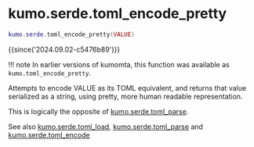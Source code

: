 # kumo.serde.toml_encode_pretty

```lua
kumo.serde.toml_encode_pretty(VALUE)
```

{{since('2024.09.02-c5476b89')}}

!!! note
    In earlier versions of kumomta, this function was available
    as `kumo.toml_encode_pretty`.

Attempts to encode VALUE as its TOML equivalent, and returns that value
serialized as a string, using pretty, more human readable representation.

This is logically the opposite of [kumo.serde.toml_parse](toml_parse.md).

See also [kumo.serde.toml_load](toml_load.md),
[kumo.serde.toml_parse](toml_parse.md) and
[kumo.serde.toml_encode](toml_encode.md)



